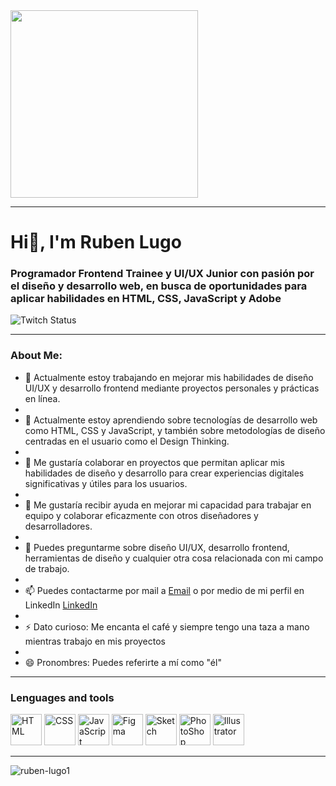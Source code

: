 
<div id="header" aling="center"> 
    <img src="https://images.unsplash.com/photo-1585366119957-e9730b6d0f60?ixlib=rb-4.0.3&ixid=MnwxMjA3fDB8MHxwaG90by1wYWdlfHx8fGVufDB8fHx8&auto=format&fit=crop&w=1171&q=80" width="300"/>

---

<h1 aling="center">Hi👋, I'm Ruben Lugo</h1>
<h3 aling="center">Programador Frontend Trainee y UI/UX Junior con pasión por el diseño y desarrollo web, en busca de oportunidades para aplicar habilidades en HTML, CSS, JavaScript y Adobe</h3>

<div id="badges" aling="center">
    <img alt="Twitch Status" src="https://img.shields.io/twitch/status/Ruben?color=green&style=plastic">
</div>

---

### About Me:

- 🔭  Actualmente estoy trabajando en mejorar mis habilidades de diseño UI/UX y desarrollo frontend mediante proyectos personales y prácticas en línea.
- 
- 🌱  Actualmente estoy aprendiendo sobre tecnologías de desarrollo web como HTML, CSS y JavaScript, y también sobre metodologías de diseño centradas en el usuario como el Design Thinking.
- 
- 👯  Me gustaría colaborar en proyectos que permitan aplicar mis habilidades de diseño y desarrollo para crear experiencias digitales significativas y útiles para los usuarios.
- 
- 🤔  Me gustaría recibir ayuda en mejorar mi capacidad para trabajar en equipo y colaborar eficazmente con otros diseñadores y desarrolladores.
- 
- 💬  Puedes preguntarme sobre diseño UI/UX, desarrollo frontend, herramientas de diseño y cualquier otra cosa relacionada con mi campo de trabajo.
- 
- 📫  Puedes contactarme por mail a [Email](rubenlugo8495@gmail.com) o por medio de mi perfil en LinkedIn [LinkedIn](LinkedIn.com/in/ruben-lugo1)
- 
- ⚡   Dato curioso: Me encanta el café y siempre tengo una taza a mano mientras trabajo en mis proyectos
- 
- 😄  Pronombres: Puedes referirte a mí como "él"

---

<h3>Lenguages and tools</h3>
<div aline="left">
<div>
<img src="https://img.icons8.com/color/1x/html-5.png" title="HTML" alt="HTML" width="50" height="50"/>
<img src="https://img.icons8.com/color/1x/css3.png" title="CSS" alt="CSS" width="50" height="50"/>
<img src="https://img.icons8.com/color/1x/javascript.png" title="JavaScript" alt="JavaScript" width="50" height="50"/>
<img src="https://img.icons8.com/fluency/1x/figma.png" title="Figma" alt="Figma" width="50" height="50"/>
<img src="https://img.icons8.com/plasticine/1x/sketch.png" title="Sketch" alt="Sketch" width="50" height="50"/>
<img src="https://img.icons8.com/color/1x/adobe-photoshop.png" title="PhotoShop" alt="PhotoShop" width="50" height="50"/>
<img src="https://img.icons8.com/color/1x/adobe-illustrator.png" title="Illustrator" alt="Illustrator" width="50" height="50"/>
</div>

---

![ruben-lugo1](https://github-readme-stats.vercel.app/api?username=ruben-lugo1&show_icons=true&theme=radical)
